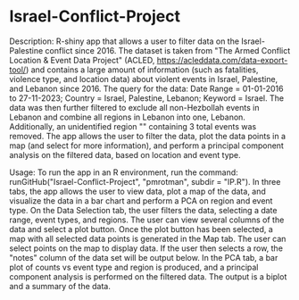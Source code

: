 # Israel-Conflict-Project
Description:
R-shiny app that allows a user to filter data on the Israel-Palestine conflict since 2016. The dataset is taken from "The Armed Conflict Location & Event Data Project" (ACLED, https://acleddata.com/data-export-tool/) and contains a large amount of information (such as fatalities, violence type, and location data) about violent events in Israel, Palestine, and Lebanon since 2016. The query for the data: Date Range = 01-01-2016 to 27-11-2023; Country = Israel, Palestine, Lebanon; Keyword = Israel. The data was then further filtered to exclude all non-Hezbollah events in Lebanon and combine all regions in Lebanon into one, Lebanon. Additionally, an unidentified region "" containing 3 total events was removed. The app allows the user to filter the data, plot the data points in a map (and select for more information), and perform a principal component analysis on the filtered data, based on location and event type. 

Usage:
To run the app in an R environment, run the command: runGitHub("Israel-Conflict-Project", "pmrotman", subdir = "IP.R"). 
In three tabs, the app allows the user to view data, plot a map of the data, and visualize the data in a bar chart and perform a PCA on region and event type.
On the Data Selection tab, the user filters the data, selecting a date range, event types, and regions. The user can view several columns of the data and select a plot button.
Once the plot button has been selected, a map with all selected data points is generated in the Map tab. The user can select points on the map to display data. If the user then selects a row, the "notes" column of the data set will be output below.
In the PCA tab, a bar plot of counts vs event type and region is produced, and a principal component analysis is performed on the filtered data. The output is a biplot and a summary of the data.

